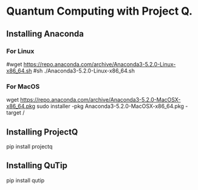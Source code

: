 # Quantum Computing with Project Q. 

## Installing Anaconda

### For Linux
#wget https://repo.anaconda.com/archive/Anaconda3-5.2.0-Linux-x86_64.sh
#sh ./Anaconda3-5.2.0-Linux-x86_64.sh

### For MacOS
wget https://repo.anaconda.com/archive/Anaconda3-5.2.0-MacOSX-x86_64.pkg
sudo installer -pkg Anaconda3-5.2.0-MacOSX-x86_64.pkg -target /

## Installing ProjectQ
pip install projectq

## Installing QuTip
pip install qutip